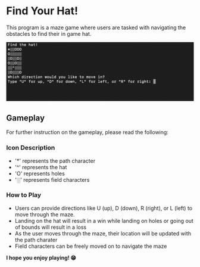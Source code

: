 # Find Your Hat!
This program is a maze game where users are tasked with navigating the obstacles to find their in game hat. 

![Image](/game-screenshot.png)

## Gameplay
For further instruction on the gameplay, please read the following:
### Icon Description
- '*' represents the path character
- '^' represents the hat
- 'O' represents holes
- '░' represents field characters
### How to Play
- Users can provide directions like U (up), D (down), R (right), or L (left) to move through the maze.
- Landing on the hat will result in a win while landing on holes or going out of bounds will result in a loss
- As the user moves through the maze, their location will be updated with the path charater
- Field characters can be freely moved on to navigate the maze

**I hope you enjoy playing! 😁**
